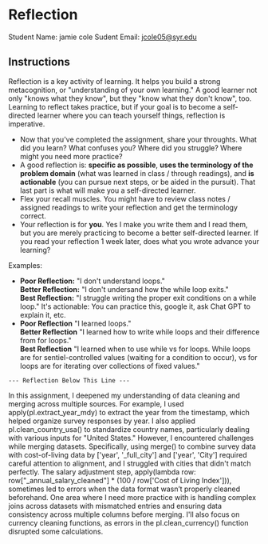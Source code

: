 # Reflection

Student Name:  jamie cole
Sudent Email:  jcole05@syr.edu

## Instructions

Reflection is a key activity of learning. It helps you build a strong metacognition, or "understanding of your own learning." A good learner not only "knows what they know", but they "know what they don't know", too. Learning to reflect takes practice, but if your goal is to become a self-directed learner where you can teach yourself things, reflection is imperative.

- Now that you've completed the assignment, share your throughts. What did you learn? What confuses you? Where did you struggle? Where might you need more practice?
- A good reflection is: **specific as possible**,  **uses the terminology of the problem domain** (what was learned in class / through readings), and **is actionable** (you can pursue next steps, or be aided in the pursuit). That last part is what will make you a self-directed learner.
- Flex your recall muscles. You might have to review class notes / assigned readings to write your reflection and get the terminology correct.
- Your reflection is for **you**. Yes I make you write them and I read them, but you are merely practicing to become a better self-directed learner. If you read your reflection 1 week later, does what you wrote advance your learning?

Examples:

- **Poor Reflection:**  "I don't understand loops."   
**Better Reflection:** "I don't undersand how the while loop exits."   
**Best Reflection:** "I struggle writing the proper exit conditions on a while loop." It's actionable: You can practice this, google it, ask Chat GPT to explain it, etc. 
-  **Poor Reflection** "I learned loops."   
**Better Reflection** "I learned how to write while loops and their difference from for loops."   
**Best Reflection** "I learned when to use while vs for loops. While loops are for sentiel-controlled values (waiting for a condition to occur), vs for loops are for iterating over collections of fixed values."

`--- Reflection Below This Line ---`

In this assignment, I deepened my understanding of data cleaning and merging across multiple sources. For example, I used apply(pl.extract_year_mdy) to extract the year from the timestamp, which helped organize survey responses by year. I also applied pl.clean_country_usa() to standardize country names, particularly dealing with various inputs for "United States." However, I encountered challenges while merging datasets. Specifically, using merge() to combine survey data with cost-of-living data by ['year', '_full_city'] and ['year', 'City'] required careful attention to alignment, and I struggled with cities that didn't match perfectly. The salary adjustment step, apply(lambda row: row["_annual_salary_cleaned"] * (100 / row['Cost of Living Index'])), sometimes led to errors when the data format wasn’t properly cleaned beforehand. One area where I need more practice with is handling complex joins across datasets with mismatched entries and ensuring data consistency across multiple columns before merging. I'll also focus on currency cleaning functions, as errors in the pl.clean_currency() function disrupted some calculations. 